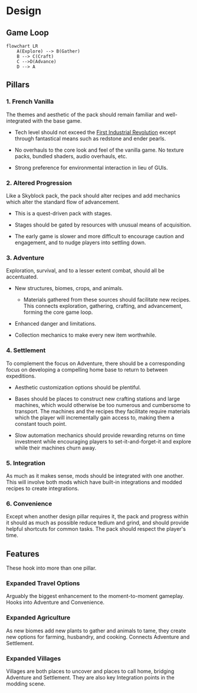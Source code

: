 # Design

## Game Loop

```mermaid
flowchart LR
    A(Explore) --> B(Gather)
    B --> C(Craft)
    C -->D(Advance)
    D --> A
```

## Pillars

### 1. French Vanilla

The themes and aesthetic of the pack should remain familiar and well-integrated
with the base game.

- Tech level should not exceed the
  [First Industrial Revolution](https://en.wikipedia.org/wiki/Industrial_Revolution)
  except through fantastical means such as redstone and ender pearls.

- No overhauls to the core look and feel of the vanilla game. No texture packs,
  bundled shaders, audio overhauls, etc.

- Strong preference for environmental interaction in lieu of GUIs.

### 2. Altered Progression

Like a Skyblock pack, the pack should alter recipes and add mechanics which
alter the standard flow of advancement.

- This is a quest-driven pack with stages.

- Stages should be gated by resources with unusual means of acquisition.

- The early game is slower and more difficult to encourage caution and
  engagement, and to nudge players into settling down.

### 3. Adventure

Exploration, survival, and to a lesser extent combat, should all be accentuated.

- New structures, biomes, crops, and animals.

  - Materials gathered from these sources should facilitate new recipes. This
    connects exploration, gathering, crafting, and advancement, forming the core
    game loop.

- Enhanced danger and limitations.

- Collection mechanics to make every new item worthwhile.

### 4. Settlement

To complement the focus on Adventure, there should be a corresponding focus on
developing a compelling home base to return to between expeditions.

- Aesthetic customization options should be plentiful.

- Bases should be places to construct new crafting stations and large machines,
  which would otherwise be too numerous and cumbersome to transport. The
  machines and the recipes they facilitate require materials which the player
  will incrementally gain access to, making them a constant touch point.

- Slow automation mechanics should provide rewarding returns on time investment
  while encouraging players to set-it-and-forget-it and explore while their
  machines churn away.

### 5. Integration

As much as it makes sense, mods should be integrated with one another. This will
involve both mods which have built-in integrations and modded recipes to create
integrations.

### 6. Convenience

Except when another design pillar requires it, the pack and progress within it
should as much as possible reduce tedium and grind, and should provide helpful
shortcuts for common tasks. The pack should respect the player's time.

## Features

These hook into more than one pillar.

### Expanded Travel Options

Arguably the biggest enhancement to the moment-to-moment gameplay. Hooks into
Adventure and Convenience.

### Expanded Agriculture

As new biomes add new plants to gather and animals to tame, they create new
options for farming, husbandry, and cooking. Connects Adventure and Settlement.

### Expanded Villages

Villages are both places to uncover and places to call home, bridging Adventure
and Settlement. They are also key Integration points in the modding scene.

